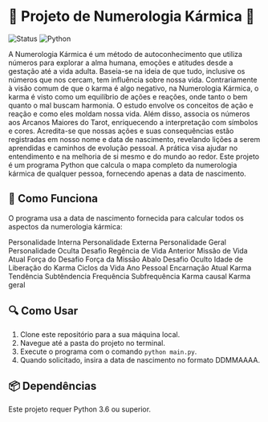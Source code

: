 # 🌟 Projeto de Numerologia Kármica 🌌

![Status](https://img.shields.io/badge/status-active-success.svg)
![Python](https://img.shields.io/badge/Python-3.6+-blue.svg)

A Numerologia Kármica é um método de autoconhecimento que utiliza números para explorar a alma humana, emoções e atitudes desde a gestação até a vida adulta. Baseia-se na ideia de que tudo, inclusive os números que nos cercam, tem influência sobre nossa vida. Contrariamente à visão comum de que o karma é algo negativo, na Numerologia Kármica, o karma é visto como um equilíbrio de ações e reações, onde tanto o bem quanto o mal buscam harmonia. O estudo envolve os conceitos de ação e reação e como eles moldam nossa vida. Além disso, associa os números aos Arcanos Maiores do Tarot, enriquecendo a interpretação com símbolos e cores. Acredita-se que nossas ações e suas consequências estão registradas em nosso nome e data de nascimento, revelando lições a serem aprendidas e caminhos de evolução pessoal. A prática visa ajudar no entendimento e na melhoria de si mesmo e do mundo ao redor.
Este projeto é um programa Python que calcula o mapa completo da numerologia kármica de qualquer pessoa, fornecendo apenas a data de nascimento.

## 🎲 Como Funciona

O programa usa a data de nascimento fornecida para calcular todos os aspectos da numerologia kármica:

Personalidade Interna 
Personalidade Externa
Personalidade Geral 
Personalidade Oculta 
Desafio 
Regência de Vida Anterior 
Missão de Vida Atual
Força do Desafio 
Força da Missão 
Abalo
Desafio Oculto 
Idade de Liberação do Karma 
Ciclos da Vida 
Ano Pessoal 
Encarnação Atual
Karma
Tendência
Subtêndencia
Frequência
Subfrequência
Karma causal
Karma geral

## 🔍 Como Usar

1. Clone este repositório para a sua máquina local.
2. Navegue até a pasta do projeto no terminal.
3. Execute o programa com o comando `python main.py`.
4. Quando solicitado, insira a data de nascimento no formato DDMMAAAA.

## 📦 Dependências

Este projeto requer Python 3.6 ou superior.
